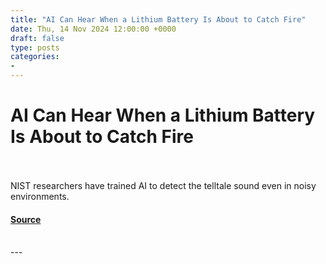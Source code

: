 ```yaml
---
title: "AI Can Hear When a Lithium Battery Is About to Catch Fire"
date: Thu, 14 Nov 2024 12:00:00 +0000
draft: false
type: posts
categories: 
- 
---
```

# AI Can Hear When a Lithium Battery Is About to Catch Fire

<br/>

<br/>
NIST researchers have trained AI to detect the telltale sound even in noisy environments.

#### [Source](https://www.nist.gov/news-events/news/2024/11/ai-can-hear-when-lithium-battery-about-catch-fire)

<br/>
---
